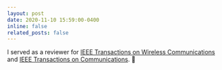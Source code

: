 ```yaml
---
layout: post
date: 2020-11-10 15:59:00-0400
inline: false
related_posts: false
---
```


I served as a reviewer for <a href="https://ieeexplore.ieee.org/xpl/RecentIssue.jsp?punumber=7693">IEEE Transactions on Wireless Communications</a> and [IEEE Transactions on Communications]([https://ieeexplore.ieee.org/xpl/RecentIssue.jsp?punumber=26]). :pencil:
